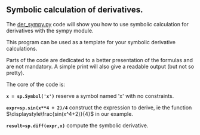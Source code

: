 ## Symbolic calculation of derivatives.

The [der_sympy.py](der_sympy.py) code will show you how to use symbolic calculation for derivatives with the sympy module.

This program can be used as a template for your symbolic derivative calculations.

Parts of the code are dedicated to a better presentation of the formulas and are not mandatory. A simple print will also give a readable output (but not so pretty).

The core of the code is:

**`x = sp.Symbol('x')`** reserve a symbol named 'x' with no constraints.

**`expr=sp.sin(x**4 + 2)/4`** construct the expression to derive, ie the function $\displaystyle\frac{sin(x^4+2)}{4}$ in our example.

**`result=sp.diff(expr,x)`** compute the symbolic derivative.
